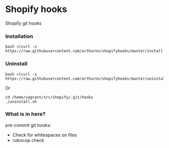 # Shopify hooks

Shopify git hooks

### Installation

```
bash <(curl -s https://raw.githubusercontent.com/arthurnn/shopifyhooks/master/install.sh)
```

### Uninstall

```
bash <(curl -s https://raw.githubusercontent.com/arthurnn/shopifyhooks/master/uninstall.sh)
```

Or

```
cd /home/vagrant/src/shopify/.git/hooks
./uninstall.sh
```


### What is in here?
pre-commit git hooks:
  - Check for whitespaces on files
  - rubocop check
